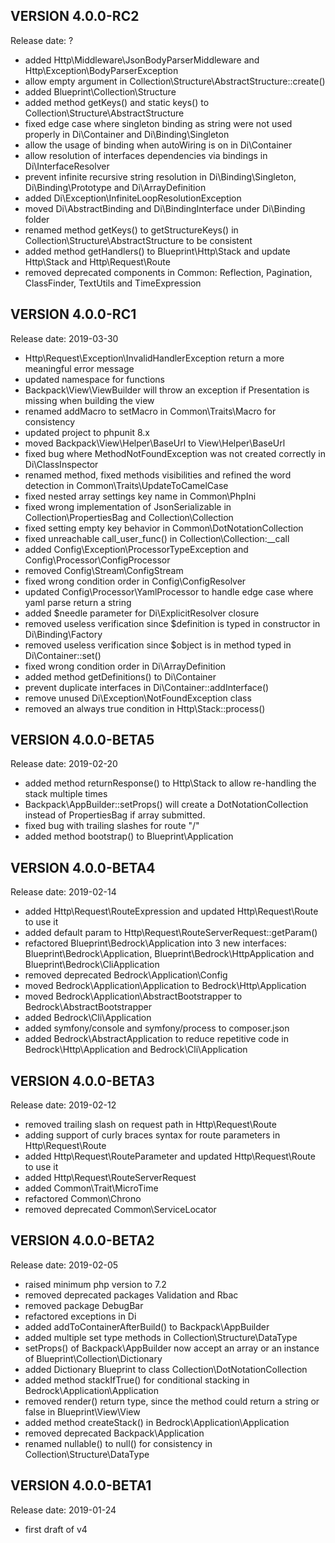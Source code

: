 VERSION 4.0.0-RC2
-----------
Release date: ?

 - added Http\Middleware\JsonBodyParserMiddleware and Http\Exception\BodyParserException
 - allow empty argument in Collection\Structure\AbstractStructure::create()
 - added Blueprint\Collection\Structure
 - added method getKeys() and static keys() to Collection\Structure\AbstractStructure
 - fixed edge case where singleton binding as string were not used properly in Di\Container and Di\Binding\Singleton
 - allow the usage of binding when autoWiring is on in Di\Container
 - allow resolution of interfaces dependencies via bindings in Di\InterfaceResolver
 - prevent infinite recursive string resolution in Di\Binding\Singleton, Di\Binding\Prototype and Di\ArrayDefinition
 - added Di\Exception\InfiniteLoopResolutionException
 - moved Di\AbstractBinding and Di\BindingInterface under Di\Binding folder
 - renamed method getKeys() to getStructureKeys() in Collection\Structure\AbstractStructure to be consistent
 - added method getHandlers() to Blueprint\Http\Stack and update Http\Stack and Http\Request\Route
 - removed deprecated components in Common: Reflection, Pagination, ClassFinder, TextUtils and TimeExpression
 
VERSION 4.0.0-RC1
-----------
Release date: 2019-03-30

 - Http\Request\Exception\InvalidHandlerException return a more meaningful error message
 - updated namespace for functions
 - Backpack\View\ViewBuilder will throw an exception if Presentation is missing when building the view
 - renamed addMacro to setMacro in Common\Traits\Macro for consistency
 - updated project to phpunit 8.x
 - moved Backpack\View\Helper\BaseUrl to View\Helper\BaseUrl
 - fixed bug where MethodNotFoundException was not created correctly in Di\ClassInspector
 - renamed method, fixed methods visibilities and refined the word detection in Common\Traits\UpdateToCamelCase
 - fixed nested array settings key name in Common\PhpIni
 - fixed wrong implementation of JsonSerializable in Collection\PropertiesBag and Collection\Collection
 - fixed setting empty key behavior in Common\DotNotationCollection
 - fixed unreachable call_user_func() in Collection\Collection:__call 
 - added Config\Exception\ProcessorTypeException and Config\Processor\ConfigProcessor
 - removed Config\Stream\ConfigStream
 - fixed wrong condition order in Config\ConfigResolver
 - updated Config\Processor\YamlProcessor to handle edge case where yaml parse return a string
 - added $needle parameter for Di\ExplicitResolver closure
 - removed useless verification since $definition is typed in constructor in Di\Binding\Factory
 - removed useless verification since $object is in method typed in Di\Container::set()
 - fixed wrong condition order in Di\ArrayDefinition
 - added method getDefinitions() to Di\Container
 - prevent duplicate interfaces in Di\Container::addInterface()
 - remove unused Di\Exception\NotFoundException class
 - removed an always true condition in Http\Stack::process()

VERSION 4.0.0-BETA5
-----------
Release date: 2019-02-20

 - added method returnResponse() to Http\Stack to allow re-handling the stack multiple times
 - Backpack\AppBuilder::setProps() will create a DotNotationCollection instead of PropertiesBag if array submitted.
 - fixed bug with trailing slashes for route "/"
 - added method bootstrap() to Blueprint\Application

VERSION 4.0.0-BETA4
-----------
Release date: 2019-02-14

 - added Http\Request\RouteExpression and updated Http\Request\Route to use it
 - added default param to Http\Request\RouteServerRequest::getParam()
 - refactored Blueprint\Bedrock\Application into 3 new interfaces: 
   Blueprint\Bedrock\Application, Blueprint\Bedrock\HttpApplication and Blueprint\Bedrock\CliApplication
 - removed deprecated Bedrock\Application\Config
 - moved Bedrock\Application\Application to Bedrock\Http\Application
 - moved Bedrock\Application\AbstractBootstrapper to Bedrock\AbstractBootstrapper
 - added Bedrock\Cli\Application
 - added symfony/console and symfony/process to composer.json
 - added Bedrock\AbstractApplication to reduce repetitive code in Bedrock\Http\Application and Bedrock\Cli\Application

VERSION 4.0.0-BETA3
-----------
Release date: 2019-02-12

 - removed trailing slash on request path in Http\Request\Route 
 - adding support of curly braces syntax for route parameters in Http\Request\Route 
 - added Http\Request\RouteParameter and updated Http\Request\Route to use it
 - added Http\Request\RouteServerRequest
 - added Common\Trait\MicroTime
 - refactored Common\Chrono
 - removed deprecated Common\ServiceLocator

VERSION 4.0.0-BETA2
-----------
Release date: 2019-02-05

 - raised minimum php version to 7.2
 - removed deprecated packages Validation and Rbac
 - removed package DebugBar
 - refactored exceptions in Di
 - added addToContainerAfterBuild() to Backpack\AppBuilder
 - added multiple set type methods in Collection\Structure\DataType
 - setProps() of Backpack\AppBuilder now accept an array or an instance of Blueprint\Collection\Dictionary
 - added Dictionary Blueprint to class Collection\DotNotationCollection
 - added method stackIfTrue() for conditional stacking in Bedrock\Application\Application 
 - removed render() return type, since the method could return a string or false in Blueprint\View\View
 - added method createStack() in Bedrock\Application\Application
 - removed deprecated Backpack\Application
 - renamed nullable() to null() for consistency in Collection\Structure\DataType

VERSION 4.0.0-BETA1
-----------
Release date: 2019-01-24

 - first draft of v4